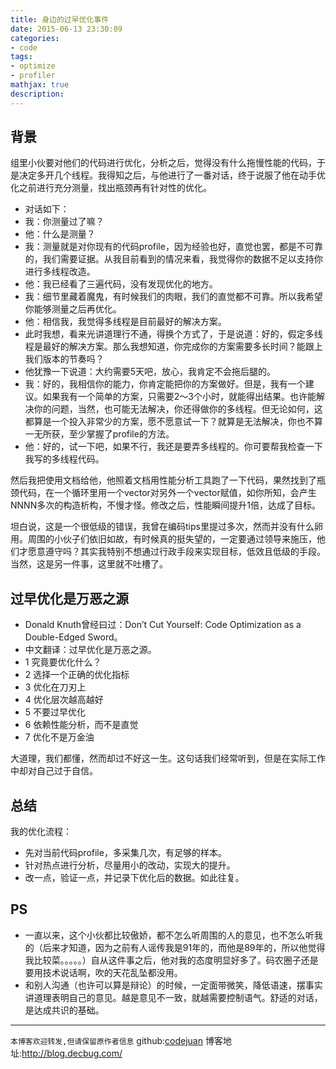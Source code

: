 ```yaml
---
title: 身边的过早优化事件
date: 2015-06-13 23:30:09
categories:
- code
tags: 
- optimize
- profiler
mathjax: true
description: 
---
```


## 背景
组里小伙要对他们的代码进行优化，分析之后，觉得没有什么拖慢性能的代码，于是决定多开几个线程。我得知之后，与他进行了一番对话，终于说服了他在动手优化之前进行充分测量，找出瓶颈再有针对性的优化。

<!--more-->

- 对话如下：
- 我：你测量过了嘛？
- 他：什么是测量？
- 我：测量就是对你现有的代码profile，因为经验也好，直觉也罢，都是不可靠的，我们需要证据。从我目前看到的情况来看，我觉得你的数据不足以支持你进行多线程改造。
- 他：我已经看了三遍代码，没有发现优化的地方。
- 我：细节里藏着魔鬼，有时候我们的肉眼，我们的直觉都不可靠。所以我希望你能够测量之后再优化。
- 他：相信我，我觉得多线程是目前最好的解决方案。
- 此时我想，看来光讲道理行不通，得换个方式了，于是说道：好的，假定多线程是最好的解决方案。那么我想知道，你完成你的方案需要多长时间？能跟上我们版本的节奏吗？
- 他犹豫一下说道：大约需要5天吧，放心，我肯定不会拖后腿的。
- 我：好的，我相信你的能力，你肯定能把你的方案做好。但是，我有一个建议。如果我有一个简单的方案，只需要2～3个小时，就能得出结果。也许能解决你的问题，当然，也可能无法解决，你还得做你的多线程。但无论如何，这都算是一个投入非常少的方案，愿不愿意试一下？就算是无法解决，你也不算一无所获，至少掌握了profile的方法。
- 他：好的，试一下吧，如果不行，我还是要弄多线程的。你可要帮我检查一下我写的多线程代码。


然后我把使用文档给他，他照着文档用性能分析工具跑了一下代码，果然找到了瓶颈代码，在一个循环里用一个vector对另外一个vector赋值，如你所知，会产生NNNN多次的构造析构，不慢才怪。修改之后，性能瞬间提升1倍，达成了目标。


坦白说，这是一个很低级的错误，我曾在编码tips里提过多次，然而并没有什么卵用。周围的小伙子们依旧如故，有时候真的挺失望的，一定要通过领导来施压，他们才愿意遵守吗？其实我特别不想通过行政手段来实现目标，低效且低级的手段。当然，这是另一件事，这里就不吐槽了。

## 过早优化是万恶之源

- Donald Knuth曾经曰过：Don’t Cut Yourself: Code Optimization as a Double-Edged Sword。
- 中文翻译：过早优化是万恶之源。 
- 1  究竟要优化什么？ 
- 2  选择一个正确的优化指标 
- 3  优化在刀刃上 
- 4  优化层次越高越好 
- 5  不要过早优化 
- 6  依赖性能分析，而不是直觉 
- 7  优化不是万金油 


大道理，我们都懂，然而却过不好这一生。这句话我们经常听到，但是在实际工作中却对自己过于自信。

## 总结

我的优化流程：

- 先对当前代码profile，多采集几次，有足够的样本。
- 针对热点进行分析，尽量用小的改动，实现大的提升。
- 改一点，验证一点，并记录下优化后的数据。如此往复。

## PS
- 一直以来，这个小伙都比较傲娇，都不怎么听周围的人的意见，也不怎么听我的（后来才知道，因为之前有人谣传我是91年的，而他是89年的，所以他觉得我比较菜。。。。。）自从这件事之后，他对我的态度明显好多了。码农圈子还是要用技术说话啊，吹的天花乱坠都没用。
- 和别人沟通（也许可以算是辩论）的时候，一定面带微笑，降低语速，摆事实讲道理表明自己的意见。越是意见不一致，就越需要控制语气。舒适的对话，是达成共识的基础。




-----------------------

`本博客欢迎转发,但请保留原作者信息`
github:[codejuan](https://github.com/CodeJuan)
博客地址:http://blog.decbug.com/

